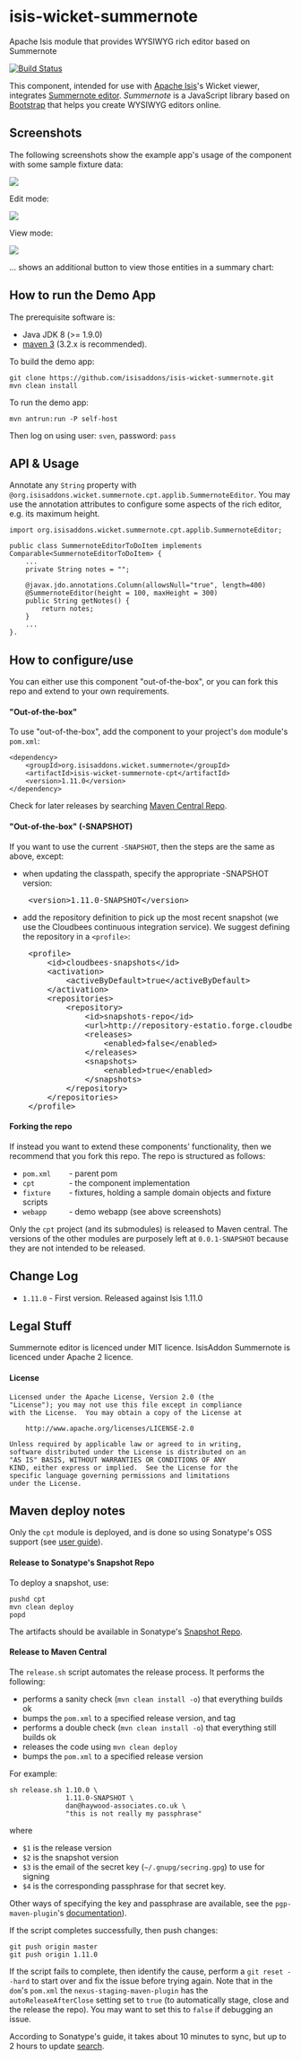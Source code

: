 # isis-wicket-summernote
Apache Isis module that provides WYSIWYG rich editor based on Summernote

[![Build Status](https://travis-ci.org/isisaddons/isis-wicket-summernote.png?branch=master)](https://travis-ci.org/isisaddons/isis-wicket-summernote)

This component, intended for use with [Apache Isis](http://isis.apache.org)'s Wicket viewer, integrates [Summernote editor](http://summernote.org).
*Summernote* is a JavaScript library based on [Bootstrap](http://getbootstrap.com/) that helps you create WYSIWYG editors online.



## Screenshots ##

The following screenshots show the example app's usage of the component with some sample fixture data:

![](https://raw.github.com/isisaddons/isis-wicket-summernote/master/images/010-install-fixtures.png)

Edit mode:

![](https://raw.github.com/isisaddons/isis-wicket-summernote/master/images/020-edit-mode.png)

View mode:

![](https://raw.github.com/isisaddons/isis-wicket-summernote/master/images/030-view-mode.png)

... shows an additional button to view those entities in a summary chart:


## How to run the Demo App ##

The prerequisite software is:

* Java JDK 8 (>= 1.9.0)
* [maven 3](http://maven.apache.org) (3.2.x is recommended).

To build the demo app:

    git clone https://github.com/isisaddons/isis-wicket-summernote.git
    mvn clean install

To run the demo app:

    mvn antrun:run -P self-host

Then log on using user: `sven`, password: `pass`


## API & Usage ##

Annotate any `String` property with `@org.isisaddons.wicket.summernote.cpt.applib.SummernoteEditor`.
You may use the annotation attributes to configure some aspects of the rich editor, e.g. its maximum height.


    import org.isisaddons.wicket.summernote.cpt.applib.SummernoteEditor;

    public class SummernoteEditorToDoItem implements Comparable<SummernoteEditorToDoItem> {
        ...
        private String notes = "";
        
        @javax.jdo.annotations.Column(allowsNull="true", length=400)
        @SummernoteEditor(height = 100, maxHeight = 300)
        public String getNotes() {
            return notes;
        }
        ...
    }.


## How to configure/use ##

You can either use this component "out-of-the-box", or you can fork this repo and extend to your own requirements.

#### "Out-of-the-box" ####

To use "out-of-the-box", add the component to your project's `dom` module's `pom.xml`:

    <dependency>
        <groupId>org.isisaddons.wicket.summernote</groupId>
        <artifactId>isis-wicket-summernote-cpt</artifactId>
        <version>1.11.0</version>
    </dependency>

Check for later releases by searching [Maven Central Repo](http://search.maven.org/#search|ga|1|isis-wicket-summernote-cpt).


#### "Out-of-the-box" (-SNAPSHOT) ####

If you want to use the current `-SNAPSHOT`, then the steps are the same as above, except:

* when updating the classpath, specify the appropriate -SNAPSHOT version:

<pre>
    &lt;version&gt;1.11.0-SNAPSHOT&lt;/version&gt;
</pre>

* add the repository definition to pick up the most recent snapshot (we use the Cloudbees continuous integration service).  We suggest defining the repository in a `<profile>`:

<pre>
    &lt;profile&gt;
        &lt;id&gt;cloudbees-snapshots&lt;/id&gt;
        &lt;activation&gt;
            &lt;activeByDefault&gt;true&lt;/activeByDefault&gt;
        &lt;/activation&gt;
        &lt;repositories&gt;
            &lt;repository&gt;
                &lt;id&gt;snapshots-repo&lt;/id&gt;
                &lt;url&gt;http://repository-estatio.forge.cloudbees.com/snapshot/&lt;/url&gt;
                &lt;releases&gt;
                    &lt;enabled&gt;false&lt;/enabled&gt;
                &lt;/releases&gt;
                &lt;snapshots&gt;
                    &lt;enabled&gt;true&lt;/enabled&gt;
                &lt;/snapshots&gt;
            &lt;/repository&gt;
        &lt;/repositories&gt;
    &lt;/profile&gt;
</pre>


#### Forking the repo ####

If instead you want to extend these components' functionality, then we recommend that you fork this repo.  The repo is
structured as follows:

* `pom.xml    ` - parent pom
* `cpt        ` - the component implementation
* `fixture    ` - fixtures, holding a sample domain objects and fixture scripts
* `webapp     ` - demo webapp (see above screenshots)

Only the `cpt` project (and its submodules) is released to Maven central.  The versions of the other modules
are purposely left at `0.0.1-SNAPSHOT` because they are not intended to be released.


## Change Log ##

* `1.11.0` - First version. Released against Isis 1.11.0

## Legal Stuff ##

Summernote editor is licenced under MIT licence.
IsisAddon Summernote is licenced under Apache 2 licence.

#### License ####

    Licensed under the Apache License, Version 2.0 (the
    "License"); you may not use this file except in compliance
    with the License.  You may obtain a copy of the License at

        http://www.apache.org/licenses/LICENSE-2.0

    Unless required by applicable law or agreed to in writing,
    software distributed under the License is distributed on an
    "AS IS" BASIS, WITHOUT WARRANTIES OR CONDITIONS OF ANY
    KIND, either express or implied.  See the License for the
    specific language governing permissions and limitations
    under the License.


##  Maven deploy notes ##

Only the `cpt` module is deployed, and is done so using Sonatype's OSS support (see
[user guide](http://central.sonatype.org/pages/apache-maven.html)).

#### Release to Sonatype's Snapshot Repo ####

To deploy a snapshot, use:

    pushd cpt
    mvn clean deploy
    popd

The artifacts should be available in Sonatype's
[Snapshot Repo](https://oss.sonatype.org/content/repositories/snapshots).

#### Release to Maven Central ####

The `release.sh` script automates the release process.  It performs the following:

* performs a sanity check (`mvn clean install -o`) that everything builds ok
* bumps the `pom.xml` to a specified release version, and tag
* performs a double check (`mvn clean install -o`) that everything still builds ok
* releases the code using `mvn clean deploy`
* bumps the `pom.xml` to a specified release version

For example:

    sh release.sh 1.10.0 \
                  1.11.0-SNAPSHOT \
                  dan@haywood-associates.co.uk \
                  "this is not really my passphrase"

where
* `$1` is the release version
* `$2` is the snapshot version
* `$3` is the email of the secret key (`~/.gnupg/secring.gpg`) to use for signing
* `$4` is the corresponding passphrase for that secret key.

Other ways of specifying the key and passphrase are available, see the `pgp-maven-plugin`'s
[documentation](http://kohsuke.org/pgp-maven-plugin/secretkey.html)).

If the script completes successfully, then push changes:

    git push origin master
    git push origin 1.11.0

If the script fails to complete, then identify the cause, perform a `git reset --hard` to start over and fix the issue
before trying again.  Note that in the `dom`'s `pom.xml` the `nexus-staging-maven-plugin` has the
`autoReleaseAfterClose` setting set to `true` (to automatically stage, close and the release the repo).  You may want
to set this to `false` if debugging an issue.

According to Sonatype's guide, it takes about 10 minutes to sync, but up to 2 hours to update [search](http://search.maven.org).
